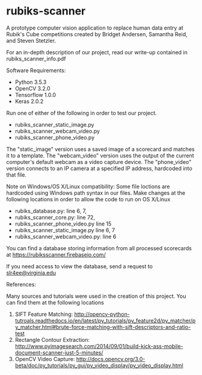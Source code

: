 # rubiks-scanner

A prototype computer vision application to replace human data entry at Rubik's Cube competitions created by Bridget Andersen, Samantha Reid, and Steven Stetzler.

For an in-depth description of our project, read our write-up contained in rubiks_scanner_info.pdf

Software Requirements:
- Python 3.5.3
- OpenCV 3.2.0
- Tensorflow 1.0.0
- Keras 2.0.2

Run one of either of the following in order to test our project.
- rubiks_scanner_static_image.py
- rubiks_scanner_webcam_video.py
- rubiks_scanner_phone_video.py

The "static_image" version uses a saved image of a scorecard and matches it to a template. The "webcam_video" version uses the output of the current computer's default webcam as a video capture device. The "phone_video" version connects to an IP camera at a specified IP address, hardcoded into that file.

Note on Windows/OS X/Linux compatibility: Some file loctions are hardcoded using Windows path syntax in our files. Make changes at the following locations in order to allow the code to run on OS X/Linux
- rubiks_database.py: line 6, 7,
- rubiks_scanner_core.py: line 72, 
- rubiks_scanner_phone_video.py line 15
- rubiks_scanner_static_image.py line 6, 7
- rubiks_scanner_webcam_video.py: line 6

You can find a database storing information from all processed scorecards at
https://rubiksscanner.firebaseio.com/

If you need access to view the database, send a request to slr4ee@virginia.edu

References:

Many sources and tutorials were used in the creation of this project. You can find them at the following locations
1. SIFT Feature Matching: http://opencv-python-tutroals.readthedocs.io/en/latest/py_tutorials/py_feature2d/py_matcher/py_matcher.html#brute-force-matching-with-sift-descriptors-and-ratio-test
2. Rectangle Contour Extraction: http://www.pyimagesearch.com/2014/09/01/build-kick-ass-mobile-document-scanner-just-5-minutes/
3. OpenCV Video Capture: http://docs.opencv.org/3.0-beta/doc/py_tutorials/py_gui/py_video_display/py_video_display.html